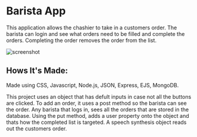 # Barista App

This application allows the chashier to take in a customers order. The barista can login and see what orders need to be filled and complete the orders.
Completing the order removes the order from the list.

![screenshot](https://github.com/KristoferWhitfield/barista-Team-Hayden-/blob/main/public/screenshot.JPG)

## Hows It's Made:

Made using CSS, Javascript, Node.js, JSON, Express, EJS, MongoDB.

This project uses an object that has defult inputs in case not all the buttons are clicked. To add an order, it uses a post method so the barista can see the order. 
Any barista that logs in, sees all the orders that are stored in the database. Using the put method, adds a user property onto the object and thats how the completed
list is targeted. A speech synthesis object reads out the customers order. 